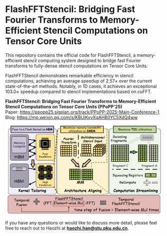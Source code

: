 # FlashFFTStencil: Bridging Fast Fourier Transforms to Memory-Efficient Stencil Computations on Tensor Core Units

This repository contains the official code for FlashFFTStencil, a memory-efficient stencil computing system designed to bridge fast Fourier transforms to fully-dense stencil computations on Tensor Core Units.

FlashFFTStencil demonstrates remarkable efficiency in stencil computations, achieving an average speedup of 2.57× over the current state-of-the-art methods. Notably, in 1D cases, it achieves an exceptional 103.0× speedup compared to stencil implementations based on cuFFT.


**FlashFFTStencil: Bridging Fast Fourier Transforms to Memory-Efficient Stencil Computations on Tensor Core Units (PPoPP'25)** \
Paper: https://ppopp25.sigplan.org/track/PPoPP-2025-Main-Conference-1 \
Blog: https://mp.weixin.qq.com/s/KBUiKvvXqAHB0YC5XdQ4ww


![FlashFFTStencil](assets/intro.png)

If you have any questions or would like to discuss more detail, please feel free to reach out to Haozhi at **haozhi.han@stu.pku.edu.cn**.
